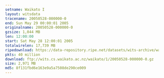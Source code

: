 ```yaml
---
setname: Waikato I
layout: witsdata
tracename: 20050528-000000-0
end: Sun May 29 00:00:01 2005
originalname: 20050528-000000-0
gzsize: 1,044 MB
len: 12:00:00
start: Sat May 28 12:00:01 2005
totalwirelen: 17,739 MB
ripedownload: https://data-repository.ripe.net/datasets/wits-archive/waikato/1/20050528-000000-0.gz
pkts: 40 million
download: ftp://wits.cs.waikato.ac.nz/waikato/1/20050528-000000-0.gz
size: 2,971 MB
md5: 8f131fbd6e163e9a5a7508de290ce009
---
```

